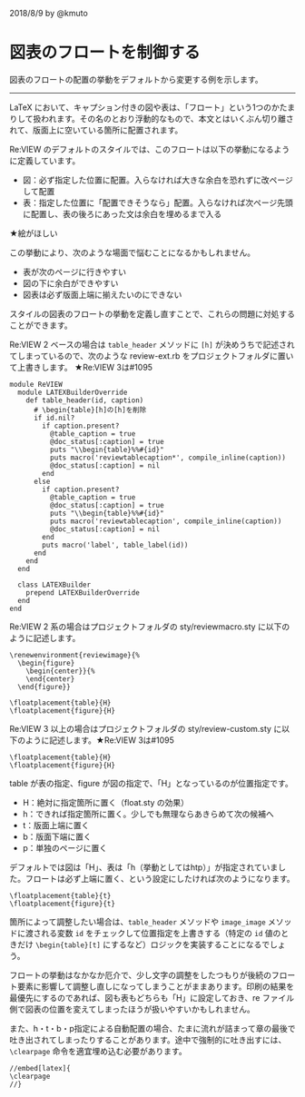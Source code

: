 2018/8/9 by @kmuto

# 図表のフロートを制御する

図表のフロートの配置の挙動をデフォルトから変更する例を示します。

----

LaTeX において、キャプション付きの図や表は、「フロート」という1つのかたまりして扱われます。その名のとおり浮動的なもので、本文とはいくぶん切り離されて、版面上に空いている箇所に配置されます。

Re:VIEW のデフォルトのスタイルでは、このフロートは以下の挙動になるように定義しています。

- 図：必ず指定した位置に配置。入らなければ大きな余白を恐れずに改ページして配置
- 表：指定した位置に「配置できそうなら」配置。入らなければ次ページ先頭に配置し、表の後ろにあった文は余白を埋めるまで入る

★絵がほしい

この挙動により、次のような場面で悩むことになるかもしれません。

- 表が次のページに行きやすい
- 図の下に余白ができやすい
- 図表は必ず版面上端に揃えたいのにできない

スタイルの図表のフロートの挙動を定義し直すことで、これらの問題に対処することができます。

Re:VIEW 2 ベースの場合は `table_header` メソッドに `[h]` が決めうちで記述されてしまっているので、次のような review-ext.rb をプロジェクトフォルダに置いて上書きします。
★Re:VIEW 3は#1095

```
module ReVIEW
  module LATEXBuilderOverride
    def table_header(id, caption)
      # \begin{table}[h]の[h]を削除
      if id.nil?
        if caption.present?
          @table_caption = true
          @doc_status[:caption] = true
          puts "\\begin{table}%%#{id}"
          puts macro('reviewtablecaption*', compile_inline(caption))
          @doc_status[:caption] = nil
        end
      else
        if caption.present?
          @table_caption = true
          @doc_status[:caption] = true
          puts "\\begin{table}%%#{id}"
          puts macro('reviewtablecaption', compile_inline(caption))
          @doc_status[:caption] = nil
        end
        puts macro('label', table_label(id))
      end
    end
  end

  class LATEXBuilder
    prepend LATEXBuilderOverride
  end
end
```

Re:VIEW 2 系の場合はプロジェクトフォルダの sty/reviewmacro.sty に以下のように記述します。

```
\renewenvironment{reviewimage}{%
  \begin{figure}
    \begin{center}}{%
    \end{center}
  \end{figure}}

\floatplacement{table}{H}
\floatplacement{figure}{H}
```

Re:VIEW 3 以上の場合はプロジェクトフォルダの sty/review-custom.sty に以下のように記述します。★Re:VIEW 3は#1095

```
\floatplacement{table}{H}
\floatplacement{figure}{H}
```

table が表の指定、figure が図の指定で、「H」となっているのが位置指定です。

- H：絶対に指定箇所に置く（float.sty の効果）
- h：できれば指定箇所に置く。少しでも無理ならあきらめて次の候補へ
- t：版面上端に置く
- b：版面下端に置く
- p：単独のページに置く

デフォルトでは図は「H」、表は「h（挙動としてはhtp）」が指定されていました。フロートは必ず上端に置く、という設定にしたければ次のようになります。

```
\floatplacement{table}{t}
\floatplacement{figure}{t}
```

箇所によって調整したい場合は、`table_header` メソッドや `image_image` メソッドに渡される変数 `id` をチェックして位置指定を上書きする（特定の `id` 値のときだけ `\begin{table}[t]` にするなど）ロジックを実装することになるでしょう。

フロートの挙動はなかなか厄介で、少し文字の調整をしたつもりが後続のフロート要素に影響して調整し直しになってしまうことがままあります。印刷の結果を最優先にするのであれば、図も表もどちらも「H」に設定しておき、re ファイル側で図表の位置を変えてしまったほうが扱いやすいかもしれません。

また、h・t・b・p指定による自動配置の場合、たまに流れが詰まって章の最後で吐き出されてしまったりすることがあります。途中で強制的に吐き出すには、`\clearpage` 命令を適宜埋め込む必要があります。

```
//embed[latex]{
\clearpage
//}
```
